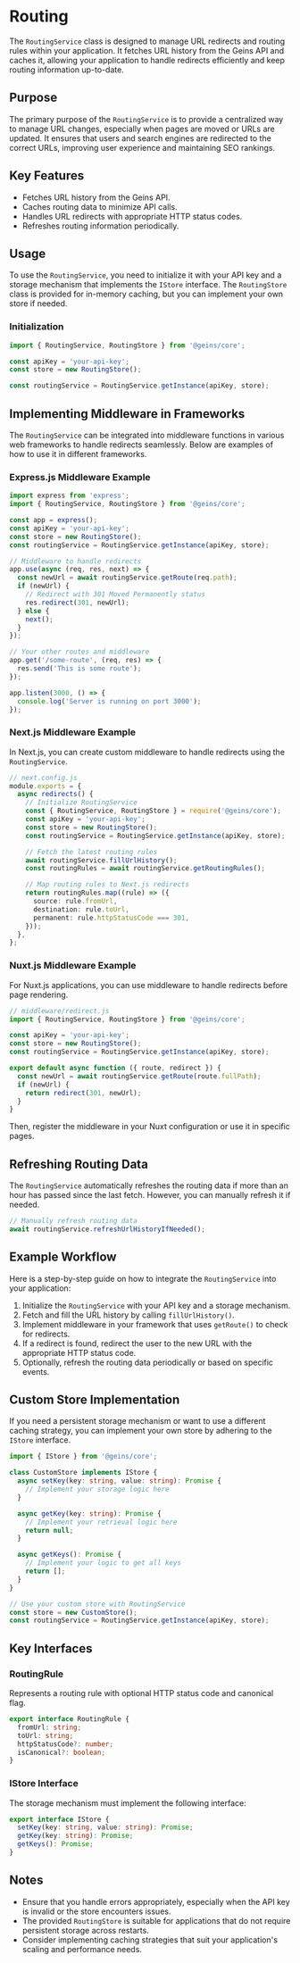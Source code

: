 # Routing

The `RoutingService` class is designed to manage URL redirects and routing rules within your application. It fetches URL history from the Geins API and caches it, allowing your application to handle redirects efficiently and keep routing information up-to-date.

## Purpose

The primary purpose of the `RoutingService` is to provide a centralized way to manage URL changes, especially when pages are moved or URLs are updated. It ensures that users and search engines are redirected to the correct URLs, improving user experience and maintaining SEO rankings.

## Key Features

- Fetches URL history from the Geins API.
- Caches routing data to minimize API calls.
- Handles URL redirects with appropriate HTTP status codes.
- Refreshes routing information periodically.

## Usage

To use the `RoutingService`, you need to initialize it with your API key and a storage mechanism that implements the `IStore` interface. The `RoutingStore` class is provided for in-memory caching, but you can implement your own store if needed.

### Initialization

```typescript
import { RoutingService, RoutingStore } from '@geins/core';

const apiKey = 'your-api-key';
const store = new RoutingStore();

const routingService = RoutingService.getInstance(apiKey, store);
```

## Implementing Middleware in Frameworks

The `RoutingService` can be integrated into middleware functions in various web frameworks to handle redirects seamlessly. Below are examples of how to use it in different frameworks.

### Express.js Middleware Example

```typescript
import express from 'express';
import { RoutingService, RoutingStore } from '@geins/core';

const app = express();
const apiKey = 'your-api-key';
const store = new RoutingStore();
const routingService = RoutingService.getInstance(apiKey, store);

// Middleware to handle redirects
app.use(async (req, res, next) => {
  const newUrl = await routingService.getRoute(req.path);
  if (newUrl) {
    // Redirect with 301 Moved Permanently status
    res.redirect(301, newUrl);
  } else {
    next();
  }
});

// Your other routes and middleware
app.get('/some-route', (req, res) => {
  res.send('This is some route');
});

app.listen(3000, () => {
  console.log('Server is running on port 3000');
});
```

### Next.js Middleware Example

In Next.js, you can create custom middleware to handle redirects using the `RoutingService`.

```typescript
// next.config.js
module.exports = {
  async redirects() {
    // Initialize RoutingService
    const { RoutingService, RoutingStore } = require('@geins/core');
    const apiKey = 'your-api-key';
    const store = new RoutingStore();
    const routingService = RoutingService.getInstance(apiKey, store);

    // Fetch the latest routing rules
    await routingService.fillUrlHistory();
    const routingRules = await routingService.getRoutingRules();

    // Map routing rules to Next.js redirects
    return routingRules.map((rule) => ({
      source: rule.fromUrl,
      destination: rule.toUrl,
      permanent: rule.httpStatusCode === 301,
    }));
  },
};
```

### Nuxt.js Middleware Example

For Nuxt.js applications, you can use middleware to handle redirects before page rendering.

```typescript
// middleware/redirect.js
import { RoutingService, RoutingStore } from '@geins/core';

const apiKey = 'your-api-key';
const store = new RoutingStore();
const routingService = RoutingService.getInstance(apiKey, store);

export default async function ({ route, redirect }) {
  const newUrl = await routingService.getRoute(route.fullPath);
  if (newUrl) {
    return redirect(301, newUrl);
  }
}
```

Then, register the middleware in your Nuxt configuration or use it in specific pages.

## Refreshing Routing Data

The `RoutingService` automatically refreshes the routing data if more than an hour has passed since the last fetch. However, you can manually refresh it if needed.

```typescript
// Manually refresh routing data
await routingService.refreshUrlHistoryIfNeeded();
```

## Example Workflow

Here is a step-by-step guide on how to integrate the `RoutingService` into your application:

1.  Initialize the `RoutingService` with your API key and a storage mechanism.
2.  Fetch and fill the URL history by calling `fillUrlHistory()`.
3.  Implement middleware in your framework that uses `getRoute()` to check for redirects.
4.  If a redirect is found, redirect the user to the new URL with the appropriate HTTP status code.
5.  Optionally, refresh the routing data periodically or based on specific events.

## Custom Store Implementation

If you need a persistent storage mechanism or want to use a different caching strategy, you can implement your own store by adhering to the `IStore` interface.

```typescript
import { IStore } from '@geins/core';

class CustomStore implements IStore {
  async setKey(key: string, value: string): Promise {
    // Implement your storage logic here
  }

  async getKey(key: string): Promise {
    // Implement your retrieval logic here
    return null;
  }

  async getKeys(): Promise {
    // Implement your logic to get all keys
    return [];
  }
}

// Use your custom store with RoutingService
const store = new CustomStore();
const routingService = RoutingService.getInstance(apiKey, store);
```

## Key Interfaces

### RoutingRule

Represents a routing rule with optional HTTP status code and canonical flag.

```typescript
export interface RoutingRule {
  fromUrl: string;
  toUrl: string;
  httpStatusCode?: number;
  isCanonical?: boolean;
}
```

### IStore Interface

The storage mechanism must implement the following interface:

```typescript
export interface IStore {
  setKey(key: string, value: string): Promise;
  getKey(key: string): Promise;
  getKeys(): Promise;
}
```

## Notes

- Ensure that you handle errors appropriately, especially when the API key is invalid or the store encounters issues.
- The provided `RoutingStore` is suitable for applications that do not require persistent storage across restarts.
- Consider implementing caching strategies that suit your application's scaling and performance needs.
